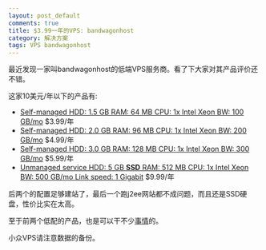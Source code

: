 ```yaml
---
layout: post_default
comments: true
title: $3.99一年的VPS: bandwagonhost
category: 解决方案
tags: VPS bandwagonhost
---
```


最近发现一家叫bandwagonhost的低端VPS服务商。看了下大家对其产品评价还不错。

这家10美元/年以下的产品有:

* [Self-managed HDD: 1.5 GB RAM: 64 MB CPU: 1x Intel Xeon BW: 100 GB/mo](http://bandwagonhost.com/cart.php?a=confproduct&i=0) $3.99/年
* [Self-managed HDD: 2.0 GB RAM: 96 MB CPU: 1x Intel Xeon BW: 200 GB/mo](http://bandwagonhost.com/cart.php?a=confproduct&i=1) $4.99/年
* [Self-managed HDD: 3.0 GB RAM: 128 MB CPU: 1x Intel Xeon BW: 300 GB/mo](http://bandwagonhost.com/cart.php?a=confproduct&i=2) $5.99/年
* [Unmanaged service HDD: 5 GB **SSD** RAM: 512 MB CPU: 1x Intel Xeon BW: 500 GB/mo Link speed: 1 Gigabit](http://bandwagonhost.com/cart.php?a=confproduct&i=3) $9.99/年

后两个的配置足够建站了，最后一个跑j2ee网站都不成问题，而且还是SSD硬盘，性价比实在太高。

至于前两个低配的产品，也是可以干不少[事情](https://github.com/clowwindy/shadowsocks)的。

小众VPS请注意数据的备份。
